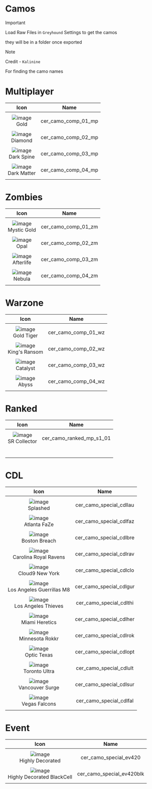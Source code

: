 # Camos


> [!IMPORTANT]
> Load Raw Files in `Greyhound` Settings to get the camos 
>
> they will be in a folder once exported
>

> [!NOTE]
> Credit - `Kalinine`
> 
> For finding the camo names 


# Multiplayer 
| Icon | Name | 
| :--: | :--: |
| | | | | 
| ![image](https://github.com/user-attachments/assets/936c77f4-c314-42f5-9ccd-62abe66047b5) <br>Gold | cer_camo_comp_01_mp | 
| | | | | 
| ![image](https://github.com/user-attachments/assets/b76a2ef9-1850-4c94-870d-1340decd94b0) <br>Diamond | cer_camo_comp_02_mp | 
| | | | | 
| ![image](https://github.com/user-attachments/assets/2106e2cc-b0ae-4093-a1c7-5ebf87657237) <br>Dark Spine | cer_camo_comp_03_mp |  
| | | | | 
|![image](https://github.com/user-attachments/assets/9ec22076-b417-4c65-9c51-57dbdfd87b54) <br>Dark Matter | cer_camo_comp_04_mp |  
| | | | | 




# Zombies
| Icon | Name | 
| :--: | :--: |
| | | | | 
| ![image](https://github.com/user-attachments/assets/5432f129-9d54-4a35-8dfe-0ab5200f81c7) <br>Mystic Gold | cer_camo_comp_01_zm |  
| | | | | 
| ![image](https://github.com/user-attachments/assets/e7bf2ed3-3626-4547-9a31-f0d17edb31e5) <br>Opal | cer_camo_comp_02_zm |  
| | | | | 
| ![image](https://github.com/user-attachments/assets/e43e540b-2cc2-43b5-9c91-a897fa6625e5) <br>Afterlife | cer_camo_comp_03_zm |  
| | | | | 
| ![image](https://github.com/user-attachments/assets/451ad80c-ae2f-4323-b53f-64d299a92228) <br>Nebula | cer_camo_comp_04_zm  |  
| | | | | 



# Warzone 
| Icon | Name | 
| :--: | :--: |
| | | | | 
| ![image](https://github.com/user-attachments/assets/246778f4-8ebb-422d-87d7-0356bce0dec5) <br>Gold Tiger | cer_camo_comp_01_wz |  
| | | | | 
| ![image](https://github.com/user-attachments/assets/aca93010-126c-4140-ba8a-19dc13f361b8) <br>King's Ransom | cer_camo_comp_02_wz |  
| | | | | 
|![image](https://github.com/user-attachments/assets/07ceaa3f-f132-47d0-bf72-ddf32e11b9fe) <br>Catalyst | cer_camo_comp_03_wz |  
| | | | | 
|![image](https://github.com/user-attachments/assets/176f0009-11ae-432e-8542-dcdf54492771) <br>Abyss | cer_camo_comp_04_wz |  
| | | | | 



# Ranked 
| Icon | Name | 
| :--: | :--: |
| | | | | 
| ![image](https://github.com/user-attachments/assets/4b678d90-583d-4d46-95bc-dc0abdf19123) <br> SR Collector | cer_camo_ranked_mp_s1_01 |
| | | | | 
|  <br> |  |
| | | | | 

# CDL  
| Icon | Name | 
| :--: | :--: |
| | | | | 
| ![image](https://github.com/user-attachments/assets/444e5cc3-7cf2-43ca-a3f2-1c8749e383c8) <br> Splashed | cer_camo_special_cdllau |  
| | | | | 
| ![image](https://github.com/user-attachments/assets/8a22d438-157c-42cd-9d0b-48f02abec116) <br> Atlanta FaZe | cer_camo_special_cdlfaz |  
| | | | | 
| ![image](https://github.com/user-attachments/assets/251bb27f-e7f5-4f80-8890-2d8757fb924b) <br> Boston Breach | cer_camo_special_cdlbre |  
| | | | | 
| ![image](https://github.com/user-attachments/assets/2559ea69-4526-4f32-b945-c456c957272c) <br> Carolina Royal Ravens | cer_camo_special_cdlrav |  
| | | | | 
| ![image](https://github.com/user-attachments/assets/6869dbfd-90a8-40ff-bd01-15c9cbda03cf) <br> Cloud9 New York | cer_camo_special_cdlclo |  
| | | | | 
| ![image](https://github.com/user-attachments/assets/d1f472d2-a93b-4ae1-8b5b-86102c559d0b) <br> Los Angeles Guerrillas M8 | cer_camo_special_cdlgur |  
| | | | | 
| ![image](https://github.com/user-attachments/assets/b144970b-0534-4dbd-9692-727b5d78d933) <br> Los Angeles Thieves | cer_camo_special_cdlthi |  
| | | | | 
| ![image](https://github.com/user-attachments/assets/29ebb2a9-4683-4da6-a5b1-3606af6ae56c) <br> Miami Heretics | cer_camo_special_cdlher |  
| | | | | 
| ![image](https://github.com/user-attachments/assets/34a1f4ad-0d8f-4ea5-9274-908f5567501b) <br>Minnesota Rokkr | cer_camo_special_cdlrok |  
| | | | | 
| ![image](https://github.com/user-attachments/assets/bbad9fa1-91a2-45a3-9f8c-14a74235a7c3) <br> Optic Texas | cer_camo_special_cdlopt |  
| | | | | 
| ![image](https://github.com/user-attachments/assets/73fa827c-a7cd-4792-b978-a915fb7bf800) <br> Toronto Ultra | cer_camo_special_cdlult |  
| | | | | 
| ![image](https://github.com/user-attachments/assets/2a0668fc-c895-4063-985f-cc4525254864) <br> Vancouver Surge | cer_camo_special_cdlsur |  
| | | | | 
| ![image](https://github.com/user-attachments/assets/948961e1-a3f0-47da-920a-4e4b5f15340d) <br> Vegas Falcons | cer_camo_special_cdlfal |  
| | | | | 



# Event
| Icon | Name | 
| :--: | :--: |
| | | | | 
| ![image](https://github.com/user-attachments/assets/bd4226e6-8888-471b-9ceb-7eab82fb3556) <br>Highly Decorated | cer_camo_special_ev420 |  
| | | | | 
| ![image](https://github.com/user-attachments/assets/6a161b50-c977-4920-b3c0-b13ba2e9a5aa) <br>Highly Decorated BlackCell | cer_camo_special_ev420blk |  
| | | | | 


